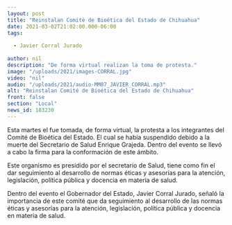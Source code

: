 ```yaml
---
layout: post
title: "Reinstalan Comité de Bioética del Estado de Chihuahua"
date: 2021-03-02T21:02:00.000-06:00
tags:
  
  - Javier Corral Jurado
  
author: nil
description: "De forma virtual realizan la toma de protesta."
image: "/uploads/2021/images-CORRAL.jpg"
video: "nil"
audio: "/uploads/2021/audio-MM07_JAVIER_CORRAL.mp3"
alt: "Reinstalan Comité de Bioética del Estado de Chihuahua"
front: false
section: "Local"
news_id: 183230
---
```


Esta martes el fue tomada, de forma virtual, la protesta a los integrantes del Comité de Bioética del Estado. El cual se había suspendido debido a la muerte del Secretario de Salud Enrique Grajeda. Dentro del evento se llevó a cabo la firma para la conformación de este ámbito. 

Este organismo es presidido por el secretario de Salud, tiene como fin el dar seguimiento al desarrollo de normas éticas y asesorías para la atención, legislación, política pública y docencia en materia de salud.

Dentro del evento el Gobernador del Estado, Javier Corral Jurado, señaló la importancia de este comité que da seguimiento al desarrollo de las normas éticas y asesorías para la atención, legislación, política pública y docencia en materia de salud.